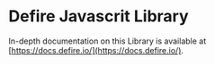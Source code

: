 # Defire Javascrit Library

In-depth documentation on this Library is available at [https://docs.defire.io/](https://docs.defire.io/).
